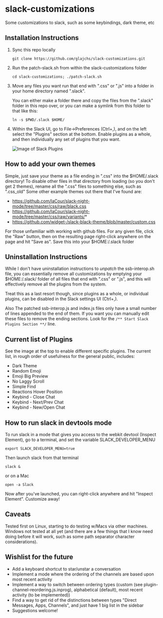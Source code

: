 # slack-customizations
Some customizations to slack, such as some keybindings, dark theme, etc

## Installation Instructions
1. Sync this repo locally

    `git clone https://github.com/glajchs/slack-customizations.git`
2. Run the patch-slack.sh from within the slack-customizations folder

    `cd slack-customizations; ./patch-slack.sh`
3. Move any files you want run that end with ".css" or ".js" into a folder in your home directory named ".slack".

    You can either make a folder there and copy the files from the ".slack" folder in this repo over, or you can make a symlink from this folder to that like this:
    
    `ln -s $PWD/.slack $HOME/`
    
4. Within the Slack UI, go to File->Preferences (Ctrl+,), and on the left select the "Plugins" section at the bottom.  Enable plugins as a whole, and then individually any set of plugins that you want.

   ![Image of Slack Plugins](https://raw.githubusercontent.com/glajchs/slack-customizations/master/slack-plugins-ui.png)

## How to add your own themes
Simple, just save your theme as a file ending in ".css" into the $HOME/.slack directory!  To disable other files in that directory from loading (so you don't get 2 themes), rename all the ".css" files to something else, such as ".css_old"
Some other example themes out there that I've found are:
- https://github.com/laCour/slack-night-mode/tree/master/css/raw/black.css
- https://github.com/laCour/slack-night-mode/tree/master/css/raw/variants/*
- https://github.com/widget-/slack-black-theme/blob/master/custom.css

For those unfamiliar with working with github files.  For any given file, click the "Raw" button, then on the resulting page right-click anywhere on the page and hit "Save as".  Save this into your $HOME:/.slack folder

## Uninstallation Instructions

While I don't have uninstallation instructions to *unpatch* the ssb-interop.sh file, you can essentially remove all customizations by emptying your $HOME:/.slack/ folder of all files that end with ".css" or ".js", and this will effectively remove all the plugins from the system.

Treat this as a last resort though, since plugins as a whole, or individual plugins, can be disabled in the Slack settings UI (Ctrl+,).

Also The patched ssb-interop.js and index.js files only have a small number of lines appended to the end of them.  If you want you can manually edit these files to remove the ending sections.  Look for the `/** Start Slack Plugins Section **/` line.


## Current list of Plugins

See the image at the top to enable different specific plugins.  The current list, in rough order of usefulness for the general public, includes:

- Dark Theme
- Random Emoji
- Emoji Big Preview
- No Laggy Scroll
- Simple Find
- Reactions Hover Position
- Keybind - Close Chat
- Keybind - Next/Prev Chat
- Keybind - New/Open Chat

## How to run slack in devtools mode
To run slack in a mode that gives you access to the webkit devtool (Inspect Element), go to a terminal, and set the variable SLACK_DEVELOPER_MENU

`export SLACK_DEVELOPER_MENU=true`

Then launch slack from that terminal

`slack &`

or on a Mac

`open -a Slack`

Now after you've launched, you can right-click anywhere and hit "Inspect Element".  Customize away!

## Caveats
Tested first on Linux, starting to do testing w/Macs via other machines.  Windows not tested at all yet (and there are a few things that I know need doing before it will work, such as some path separator character considerations).

## Wishlist for the future

- Add a keyboard shortcut to star/unstar a conversation
- Implement a mode where the ordering of the channels are based upon most recent activity
- Implement a way to switch between ordering types (custom (see plugin-channel-reordering.js.inprog), alphabetical (default), most recent activity (to be implemented))
- Find a way to get rid of the distinctions between types "Direct Messages, Apps, Channels", and just have 1 big list in the sidebar
- Suggestions welcome!
